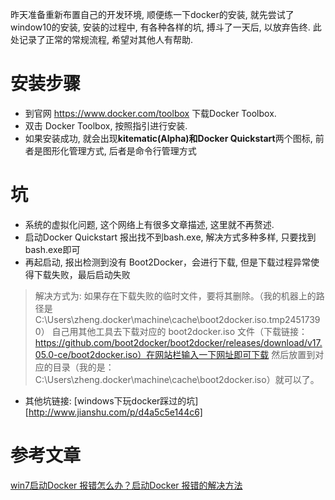 昨天准备重新布置自己的开发环境, 顺便练一下docker的安装, 就先尝试了window10的安装, 安装的过程中, 有各种各样的坑, 搏斗了一天后, 以放弃告终.
此处记录了正常的常规流程, 希望对其他人有帮助.

<!-- more -->

# 安装步骤
 - 到官网 https://www.docker.com/toolbox 下载Docker Toolbox.
 - 双击 Docker Toolbox, 按照指引进行安装.
 - 如果安装成功, 就会出现**kitematic(Alpha)**和**Docker Quickstart**两个图标, 前者是图形化管理方式, 后者是命令行管理方式

# 坑
 - 系统的虚拟化问题, 这个网络上有很多文章描述, 这里就不再赘述.
 - 启动Docker Quickstart 报出找不到bash.exe, 解决方式多种多样, 只要找到bash.exe即可
 - 再起启动, 报出检测到没有 Boot2Docker，会进行下载, 但是下载过程异常使得下载失败，最后启动失败
  > 解决方式为:
    如果存在下载失败的临时文件，要将其删除。（我的机器上的路径是C:\Users\zheng\.docker\machine\cache\boot2docker.iso.tmp24517390）
    自己用其他工具去下载对应的 boot2docker.iso 文件（下载链接：https://github.com/boot2docker/boot2docker/releases/download/v17.05.0-ce/boot2docker.iso）在网站栏输入一下网址即可下载
    然后放置到对应的目录（我的是：C:\Users\zheng\.docker\machine\cache\boot2docker.iso）就可以了。

 - 其他坑链接: [windows下玩docker踩过的坑][http://www.jianshu.com/p/d4a5c5e144c6]

 # 参考文章
 [win7启动Docker 报错怎么办？启动Docker 报错的解决方法](http://www.winwin7.com/JC/Win7JC-2511.html)